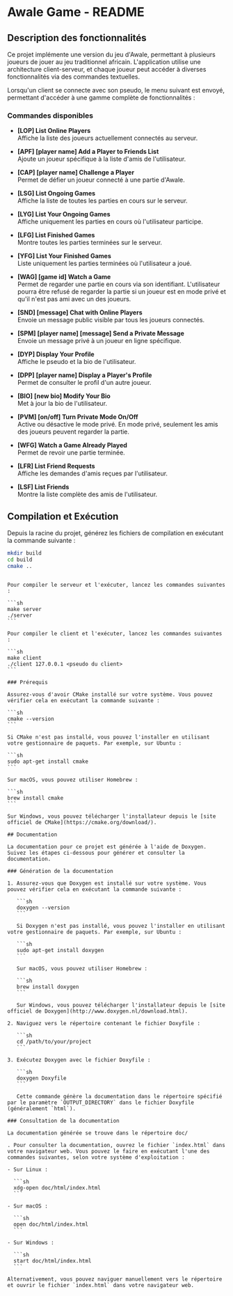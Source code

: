 # Awale Game - README

## Description des fonctionnalités

Ce projet implémente une version du jeu d'Awale, permettant à plusieurs joueurs de jouer au jeu traditionnel africain. L'application utilise une architecture client-serveur, et chaque joueur peut accéder à diverses fonctionnalités via des commandes textuelles.

Lorsqu'un client se connecte avec son pseudo, le menu suivant est envoyé, permettant d'accéder à une gamme complète de fonctionnalités :

### Commandes disponibles

- **[LOP] List Online Players**  
  Affiche la liste des joueurs actuellement connectés au serveur.

- **[APF] [player name] Add a Player to Friends List**  
  Ajoute un joueur spécifique à la liste d'amis de l'utilisateur.

- **[CAP] [player name] Challenge a Player**  
  Permet de défier un joueur connecté à une partie d'Awale.

- **[LSG] List Ongoing Games**  
  Affiche la liste de toutes les parties en cours sur le serveur.

- **[LYG] List Your Ongoing Games**  
  Affiche uniquement les parties en cours où l'utilisateur participe.

- **[LFG] List Finished Games**  
  Montre toutes les parties terminées sur le serveur.

- **[YFG] List Your Finished Games**  
  Liste uniquement les parties terminées où l'utilisateur a joué.

- **[WAG] [game id] Watch a Game**  
  Permet de regarder une partie en cours via son identifiant. L'utilisateur pourra être refusé de regarder la partie si un joueur est en mode privé et qu'il n'est pas ami avec un des joueurs.

- **[SND] [message] Chat with Online Players**  
  Envoie un message public visible par tous les joueurs connectés.

- **[SPM] [player name] [message] Send a Private Message**  
  Envoie un message privé à un joueur en ligne spécifique.

- **[DYP] Display Your Profile**  
  Affiche le pseudo et la bio de l'utilisateur.

- **[DPP] [player name] Display a Player's Profile**  
  Permet de consulter le profil d'un autre joueur.

- **[BIO] [new bio] Modify Your Bio**  
  Met à jour la bio de l'utilisateur.

- **[PVM] [on/off] Turn Private Mode On/Off**  
  Active ou désactive le mode privé. En mode privé, seulement les amis des joueurs peuvent regarder la partie.

- **[WFG] Watch a Game Already Played**  
  Permet de revoir une partie terminée.

- **[LFR] List Friend Requests**  
  Affiche les demandes d'amis reçues par l'utilisateur.

- **[LSF] List Friends**  
  Montre la liste complète des amis de l'utilisateur.

## Compilation et Exécution

Depuis la racine du projet, générez les fichiers de compilation en exécutant la commande suivante :

```sh
mkdir build
cd build
cmake ..
```

````

Pour compiler le serveur et l'exécuter, lancez les commandes suivantes :

```sh
make server
./server
```

Pour compiler le client et l'exécuter, lancez les commandes suivantes :

```sh
make client
./client 127.0.0.1 <pseudo du client>
```

### Prérequis

Assurez-vous d'avoir CMake installé sur votre système. Vous pouvez vérifier cela en exécutant la commande suivante :

```sh
cmake --version
```

Si CMake n'est pas installé, vous pouvez l'installer en utilisant votre gestionnaire de paquets. Par exemple, sur Ubuntu :

```sh
sudo apt-get install cmake
```

Sur macOS, vous pouvez utiliser Homebrew :

```sh
brew install cmake
```

Sur Windows, vous pouvez télécharger l'installateur depuis le [site officiel de CMake](https://cmake.org/download/).

## Documentation

La documentation pour ce projet est générée à l'aide de Doxygen. Suivez les étapes ci-dessous pour générer et consulter la documentation.

### Génération de la documentation

1. Assurez-vous que Doxygen est installé sur votre système. Vous pouvez vérifier cela en exécutant la commande suivante :

   ```sh
   doxygen --version
   ```

   Si Doxygen n'est pas installé, vous pouvez l'installer en utilisant votre gestionnaire de paquets. Par exemple, sur Ubuntu :

   ```sh
   sudo apt-get install doxygen
   ```

   Sur macOS, vous pouvez utiliser Homebrew :

   ```sh
   brew install doxygen
   ```

   Sur Windows, vous pouvez télécharger l'installateur depuis le [site officiel de Doxygen](http://www.doxygen.nl/download.html).

2. Naviguez vers le répertoire contenant le fichier Doxyfile :

   ```sh
   cd /path/to/your/project
   ```

3. Exécutez Doxygen avec le fichier Doxyfile :

   ```sh
   doxygen Doxyfile
   ```

   Cette commande génère la documentation dans le répertoire spécifié par le paramètre `OUTPUT_DIRECTORY` dans le fichier Doxyfile (généralement `html`).

### Consultation de la documentation

La documentation générée se trouve dans le répertoire doc/

. Pour consulter la documentation, ouvrez le fichier `index.html` dans votre navigateur web. Vous pouvez le faire en exécutant l'une des commandes suivantes, selon votre système d'exploitation :

- Sur Linux :

  ```sh
  xdg-open doc/html/index.html
  ```

- Sur macOS :

  ```sh
  open doc/html/index.html
  ```

- Sur Windows :

  ```sh
  start doc/html/index.html
  ```

Alternativement, vous pouvez naviguer manuellement vers le répertoire et ouvrir le fichier `index.html` dans votre navigateur web.
````
